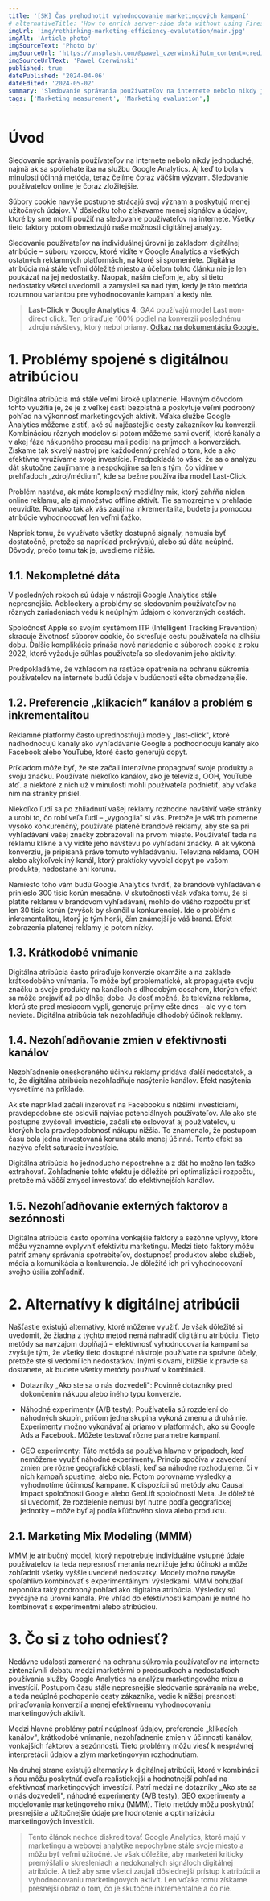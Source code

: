 ```yaml
---
title: '[SK] Čas prehodnotiť vyhodnocovanie marketingových kampaní'
# alternativeTitle: 'How to enrich server-side data without using Firestore — A thorough guide.'
imgUrl: 'img/rethinking-marketing-efficiency-evalutation/main.jpg'
imgAlt: 'Article photo'
imgSourceText: 'Photo by'
imgSourceUrl: 'https://unsplash.com/@pawel_czerwinski?utm_content=creditCopyText&utm_medium=referral&utm_source=unsplash) on [Unsplash](https://unsplash.com/photos/blue-and-orange-abstract-painting-yn97LNy0bao?utm_content=creditCopyText&utm_medium=referral&utm_source=unsplash'
imgSourceUrlText: 'Pawel Czerwinski' 
published: true
datePublished: '2024-04-06'
dateEdited: '2024-05-02'
summary: 'Sledovanie správania používateľov na internete nebolo nikdy jednoduché, najmä ak sa spoliehate iba na službu Google Analytics. Aj keď to bola v minulosti účinná metóda, teraz čelíme čoraz väčším výzvam. Sledovanie používateľov online je čoraz zložitejšie.'
tags: ['Marketing measurement', 'Marketing evaluation',]
---
```


# Úvod
Sledovanie správania používateľov na internete nebolo nikdy jednoduché, najmä ak sa spoliehate iba na službu Google Analytics. Aj keď to bola v minulosti účinná metóda, teraz čelíme čoraz väčším výzvam. Sledovanie používateľov online je čoraz zložitejšie.

Súbory cookie navyše postupne strácajú svoj význam a poskytujú menej užitočných údajov. V dôsledku toho získavame menej signálov a údajov, ktoré by sme mohli použiť na sledovanie používateľov na internete. Všetky tieto faktory potom obmedzujú naše možnosti digitálnej analýzy.

Sledovanie používateľov na individuálnej úrovni je základom digitálnej atribúcie – súboru vzorcov, ktoré vidíte v Google Analytics a všetkých ostatných reklamných platformách, na ktoré si spomeniete. Digitálna atribúcia má stále veľmi dôležité miesto a účelom tohto článku nie je len poukázať na jej nedostatky. Naopak, naším cieľom je, aby si tieto nedostatky všetci uvedomili a zamysleli sa nad tým, kedy je táto metóda rozumnou variantou pre vyhodnocovanie kampaní a kedy nie.

> __Last-Click v Google Analytics 4__: GA4 používajú model Last non-direct click. Ten priraďuje 100% podiel na konverzii poslednému zdroju návštevy, ktorý nebol priamy. [Odkaz na dokumentáciu Google.](https://support.google.com/analytics/answer/10596866?hl=en)

# 1. Problémy spojené s digitálnou atribúciou

Digitálna atribúcia má stále veľmi široké uplatnenie. Hlavným dôvodom tohto využitia je, že je z veľkej časti bezplatná a poskytuje veľmi podrobný pohľad na výkonnosť marketingových aktivít. Vďaka službe Google Analytics môžeme zistiť, aké sú najčastejšie cesty zákazníkov ku konverzii. Kombináciou rôznych modelov si potom môžeme sami overiť, ktoré kanály a v akej fáze nákupného procesu mali podiel na príjmoch a konverziách. Získame tak skvelý nástroj pre každodenný prehľad o tom, kde a ako efektívne využívame svoje investície. Predpokladá to však, že sa o analýzu dát skutočne zaujímame a nespokojíme sa len s tým, čo vidíme v prehľadoch „zdroj/médium", kde sa bežne používa iba model Last-Click.

Problém nastáva, ak máte komplexný mediálny mix, ktorý zahŕňa nielen online reklamu, ale aj množstvo offline aktivít. Tie samozrejme v prehľade neuvidíte. Rovnako tak ak vás zaujíma inkrementalita, budete ju pomocou atribúcie vyhodnocovať len veľmi ťažko.

Napriek tomu, že využívate všetky dostupné signály, nemusia byť dostatočné, pretože sa napríklad prekrývajú, alebo sú dáta neúplné. Dôvody, prečo tomu tak je, uvedieme nižšie.

## 1.1. Nekompletné dáta

V posledných rokoch sú údaje v nástroji Google Analytics stále nepresnejšie. Adblockery a problémy so sledovaním používateľov na rôznych zariadeniach vedú k neúplným údajom o konverzných cestách.

Spoločnosť Apple so svojím systémom ITP (Intelligent Tracking Prevention) skracuje životnosť súborov cookie, čo skresľuje cestu používateľa na dlhšiu dobu. Ďalšie komplikácie prináša nové nariadenie o súboroch cookie z roku 2022, ktoré vyžaduje súhlas používateľa so sledovaním jeho aktivity.

Predpokladáme, že vzhľadom na rastúce opatrenia na ochranu súkromia používateľov na internete budú údaje v budúcnosti ešte obmedzenejšie.

## 1.2. Preferencie „klikacích” kanálov a problém s inkrementalitou

Reklamné platformy často uprednostňujú modely „last-click", ktoré nadhodnocujú kanály ako vyhľadávanie Google a podhodnocujú kanály ako Facebook alebo YouTube, ktoré často generujú dopyt.

Príkladom môže byť, že ste začali intenzívne propagovať svoje produkty a svoju značku. Používate niekoľko kanálov, ako je televízia, OOH, YouTube atď. a niektoré z nich už v minulosti mohli používateľa podnietiť, aby vďaka nim na stránky prišiel.

Niekoľko ľudí sa po zhliadnutí vašej reklamy rozhodne navštíviť vaše stránky a urobí to, čo robí veľa ľudí – „vygooglia" si vás. Pretože je váš trh pomerne vysoko konkurenčný, používate platené brandové reklamy, aby ste sa pri vyhľadávaní vašej značky zobrazovali na prvom mieste. Používateľ teda na reklamu klikne a vy vidíte jeho návštevu po vyhľadaní značky. A ak vykoná konverziu, je pripísaná práve tomuto vyhľadávaniu. Televízna reklama, OOH alebo akýkoľvek iný kanál, ktorý prakticky vyvolal dopyt po vašom produkte, nedostane ani korunu.

Namiesto toho vám budú Google Analytics tvrdiť, že brandové vyhľadávanie prinieslo 300 tisíc korún mesačne. V skutočnosti však vďaka tomu, že si platíte reklamu v brandovom vyhľadávaní, mohlo do vášho rozpočtu prísť len 30 tisíc korún (zvyšok by skončil u konkurencie). Ide o problém s inkrementalitou, ktorý je tým horší, čím známejší je váš brand. Efekt zobrazenia platenej reklamy je potom nízky.

## 1.3. Krátkodobé vnímanie

Digitálna atribúcia často priraďuje konverzie okamžite a na základe krátkodobého vnímania. To môže byť problematické, ak propagujete svoju značku a svoje produkty na kanáloch s dlhodobým dosahom, ktorých efekt sa môže prejaviť až po dlhšej dobe. Je dosť možné, že televízna reklama, ktorú ste pred mesiacom vypli, generuje príjmy ešte dnes – ale vy o tom neviete. Digitálna atribúcia tak nezohľadňuje dlhodobý účinok reklamy.

## 1.4. Nezohľadňovanie zmien v efektívnosti kanálov

Nezohľadnenie oneskoreného účinku reklamy pridáva ďalší nedostatok, a to, že digitálna atribúcia nezohľadňuje nasýtenie kanálov. Efekt nasýtenia vysvetlíme na príklade.

Ak ste napríklad začali inzerovať na Facebooku s nižšími investíciami, pravdepodobne ste oslovili najviac potenciálnych používateľov. Ale ako ste postupne zvyšovali investície, začali ste oslovovať aj používateľov, u ktorých bola pravdepodobnosť nákupu nižšia. To znamenalo, že postupom času bola jedna investovaná koruna stále menej účinná. Tento efekt sa nazýva efekt saturácie investície.

Digitálna atribúcia ho jednoducho nepostrehne a z dát ho možno len ťažko extrahovať. Zohľadnenie tohto efektu je dôležité pri optimalizácii rozpočtu, pretože má väčší zmysel investovať do efektívnejších kanálov.

## 1.5. Nezohľadňovanie externých faktorov a sezónnosti

Digitálna atribúcia často opomína vonkajšie faktory a sezónne vplyvy, ktoré môžu významne ovplyvniť efektivitu marketingu. Medzi tieto faktory môžu patriť zmeny správania spotrebiteľov, dostupnosť produktov alebo služieb, médiá a komunikácia a konkurencia. Je dôležité ich pri vyhodnocovaní svojho úsilia zohľadniť.

# 2. Alternatívy k digitálnej atribúcii

Našťastie existujú alternatívy, ktoré môžeme využiť. Je však dôležité si uvedomiť, že žiadna z týchto metód nemá nahradiť digitálnu atribúciu. Tieto metódy sa navzájom dopĺňajú – efektívnosť vyhodnocovania kampaní sa zvyšuje tým, že všetky tieto dostupné nástroje používate na správne účely, pretože ste si vedomí ich nedostatkov. Inými slovami, bližšie k pravde sa dostanete, ak budete všetky metódy používať v kombinácii.

* Dotazníky „Ako ste sa o nás dozvedeli": Povinné dotazníky pred dokončením nákupu alebo iného typu konverzie.

* Náhodné experimenty (A/B testy): Používatelia sú rozdelení do náhodných skupín, pričom jedna skupina vykoná zmenu a druhá nie. Experimenty možno vykonávať aj priamo v platformách, ako sú Google Ads a Facebook. Môžete testovať rôzne parametre kampaní.

* GEO experimenty: Táto metóda sa používa hlavne v prípadoch, keď nemôžeme využiť náhodné experimenty. Princíp spočíva v zavedení zmien pre rôzne geografické oblasti, keď sa náhodne rozhodujeme, či v nich kampaň spustíme, alebo nie. Potom porovnáme výsledky a vyhodnotíme účinnosť kampane. K dispozícii sú metódy ako Causal Impact spoločnosti Google alebo GeoLift spoločnosti Meta. Je dôležité si uvedomiť, že rozdelenie nemusí byť nutne podľa geografickej jednotky – môže byť aj podľa kľúčového slova alebo produktu.

## 2.1. Marketing Mix Modeling (MMM)

MMM je atribučný model, ktorý nepotrebuje individuálne vstupné údaje používateľov (a teda nepresnosť merania neznižuje jeho účinok) a môže zohľadniť všetky vyššie uvedené nedostatky. Modely možno navyše spoľahlivo kombinovať s experimentálnymi výsledkami. MMM bohužiaľ neponúka taký podrobný pohľad ako digitálna atribúcia. Výsledky sú zvyčajne na úrovni kanála. Pre vhľad do efektívnosti kampaní je nutné ho kombinovať s experimentmi alebo atribúciou.

# 3. Čo si z toho odniesť?

Nedávne udalosti zamerané na ochranu súkromia používateľov na internete zintenzívnili debatu medzi marketérmi o predsudkoch a nedostatkoch používania služby Google Analytics na analýzu marketingového mixu a investícií. Postupom času stále nepresnejšie sledovanie správania na webe, a teda neúplné pochopenie cesty zákazníka, vedie k nižšej presnosti priraďovania konverzií a menej efektívnemu vyhodnocovaniu marketingových aktivít.

Medzi hlavné problémy patrí neúplnosť údajov, preferencie „klikacích kanálov", krátkodobé vnímanie, nezohľadnenie zmien v účinnosti kanálov, vonkajších faktorov a sezónnosti. Tieto problémy môžu viesť k nesprávnej interpretácii údajov a zlým marketingovým rozhodnutiam.

Na druhej strane existujú alternatívy k digitálnej atribúcii, ktoré v kombinácii s ňou môžu poskytnúť oveľa realistickejší a hodnotnejší pohľad na efektívnosť marketingových investícií. Patrí medzi ne dotazníky „Ako ste sa o nás dozvedeli", náhodné experimenty (A/B testy), GEO experimenty a modelovanie marketingového mixu (MMM). Tieto metódy môžu poskytnúť presnejšie a užitočnejšie údaje pre hodnotenie a optimalizáciu marketingových investícií.

<span class="divider mb-6 print:mb-0" />

> Tento článok nechce diskreditovať Google Analytics, ktoré majú v marketingu a webovej analytike nepochybne stále svoje miesto a môžu byť veľmi užitočné. Je však dôležité, aby marketéri kriticky premýšľali o skresleniach a nedokonalých signáloch digitálnej atribúcie. A tiež aby sme všetci zaujali dôslednejší prístup k atribúcii a vyhodnocovaniu marketingových aktivít. Len vďaka tomu získame presnejší obraz o tom, čo je skutočne inkrementálne a čo nie.





